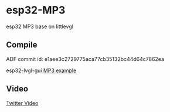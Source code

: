 # esp32-MP3

esp32 MP3 base on littlevgl

## Compile

ADF commit id: e1aee3c2729775aca77cb35132bc44d64c7862ea

esp32-lvgl-gui [MP3 example](https://github.com/InfiniteYuan1/esp32-lvgl-gui/tree/master/mp3_example)

## Video

[Twitter Video](https://twitter.com/InfiniteYuan/status/1063739310275350528)
